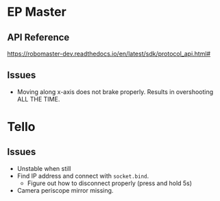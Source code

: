 # EP Master

## API Reference
https://robomaster-dev.readthedocs.io/en/latest/sdk/protocol_api.html#

## Issues
- Moving along x-axis does not brake properly. Results in overshooting ALL THE TIME.

# Tello

## Issues
- Unstable when still
- Find IP address and connect with `socket.bind`.
  - Figure out how to disconnect properly (press and hold 5s)
- Camera periscope mirror missing.